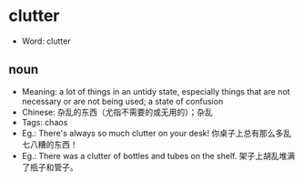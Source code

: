 # clutter

- Word: clutter

## noun

- Meaning: a lot of things in an untidy state, especially things that are not necessary or are not being used; a state of confusion
- Chinese: 杂乱的东西（尤指不需要的或无用的）；杂乱
- Tags: chaos
- Eg.: There's always so much clutter on your desk! 你桌子上总有那么多乱七八糟的东西！
- Eg.: There was a clutter of bottles and tubes on the shelf. 架子上胡乱堆满了瓶子和管子。

